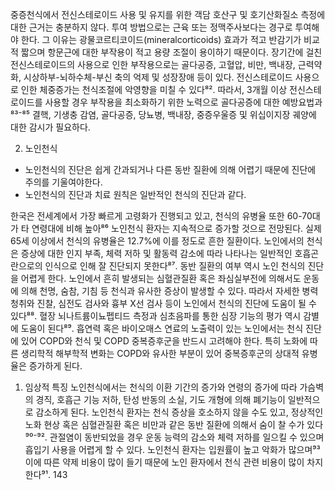 중증천식에서 전신스테로이드 사용 및 유지를 위한 객담 호산구 및 호기산화질소 측정에 대한 근거는 충분하지 않다.
투여 방법으로는 근육 또는 정맥주사보다는 경구로 투여해야 한다. 그 이유는 광물코르티코이드(mineralcorticoids) 효과가 적고 반감기가 비교적 짧으며 항문근에 대한 부작용이 적고 용량 조절이 용이하기 때문이다. 장기간에 걸친 전신스테로이드의 사용으로 인한 부작용으로는 골다공증, 고혈압, 비만, 백내장, 근력약화, 시상하부-뇌하수체-부신 축의 억제 및 성장장애 등이 있다. 전신스테로이드 사용으로 인한 체중증가는 천식조절에 악영향을 미칠 수 있다⁸². 따라서, 3개월 이상 전신스테로이드를 사용할 경우 부작용을 최소화하기 위한 노력으로 골다공증에 대한 예방요법과⁸³⁻⁸⁵ 결핵, 기생충 감염, 골다공증, 당뇨병, 백내장, 중증우울증 및 위십이지장 궤양에 대한 감시가 필요하다.

2. 노인천식
- 노인천식의 진단은 쉽게 간과되거나 다른 동반 질환에 의해 어렵기 때문에 진단에 주의를 기울여야한다.
- 노인천식의 진단과 치료 원칙은 일반적인 천식의 진단과 같다.

한국은 전세계에서 가장 빠르게 고령화가 진행되고 있고, 천식의 유병율 또한 60-70대가 타 연령대에 비해 높아⁸⁶ 노인천식 환자는 지속적으로 증가할 것으로 전망된다. 실제 65세 이상에서 천식의 유병율은 12.7%에 이를 정도로 흔한 질환이다. 노인에서의 천식은 증상에 대한 인지 부족, 체력 저하 및 활동력 감소에 따라 나타나는 일반적인 호흡곤란으로의 인식으로 인해 잘 진단되지 못한다⁸⁷. 동반 질환의 여부 역시 노인 천식의 진단을 어렵게 한다. 노인에서 흔히 발생되는 심혈관질환 혹은 좌심실부전에 의해서도 운동에 의해 천명, 숨참, 기침 등 천식과 유사한 증상이 발생할 수 있다. 따라서 자세한 병력 청취와 진찰, 심전도 검사와 흉부 X선 검사 등이 노인에서 천식의 진단에 도움이 될 수 있다⁸⁸. 혈장 뇌나트륨이뇨펩티드 측정과 심초음파를 통한 심장 기능의 평가 역시 감별에 도움이 된다⁸⁹. 흡연력 혹은 바이오매스 연료의 노출력이 있는 노인에서는 천식 진단에 있어 COPD와 천식 및 COPD 중복증후군을 반드시 고려해야 한다. 특히 노화에 따른 생리학적 해부학적 변화는 COPD와 유사한 부분이 있어 중복증후군의 상대적 유병율은 증가하게 된다.

1) 임상적 특징
노인천식에서는 천식의 이환 기간의 증가와 연령의 증가에 따라 가슴벽의 경직, 호흡근 기능 저하, 탄성 반동의 소실, 기도 개형에 의해 폐기능이 일반적으로 감소하게 된다. 노인천식 환자는 천식 증상을 호소하지 않을 수도 있고, 정상적인 노화 현상 혹은 심혈관질환 혹은 비만과 같은 동반 질환에 의해서 숨이 찰 수가 있다⁹⁰⁻⁹². 관절염이 동반되었을 경우 운동 능력의 감소와 체력 저하를 일으킬 수 있으며 흡입기 사용을 어렵게 할 수 있다. 노인천식 환자는 입원률이 높고 악화가 많으며⁹³ 이에 따른 약제 비용이 많이 들기 때문에 노인 환자에서 천식 관련 비용이 많이 차지한다⁹¹.
<PAGE>143
